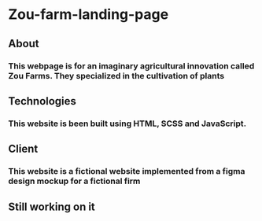 # Zou-farm-landing-page

## About
### This webpage is for an imaginary agricultural innovation called Zou Farms. They specialized in the cultivation of plants 

## Technologies
### This website is been built using HTML, SCSS and JavaScript.

## Client
### This website is a fictional website implemented from a figma design mockup for a fictional firm

## Still working on it
